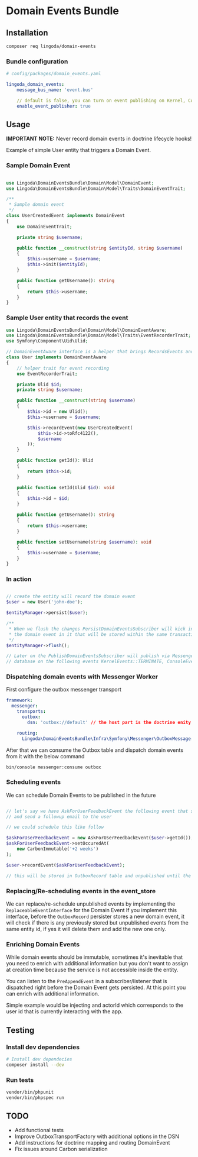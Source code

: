# Domain Events Bundle

## Installation

```bash
composer req lingoda/domain-events
```

### Bundle configuration

```yaml
# config/packages/domain_events.yaml

lingoda_domain_events:
    message_bus_name: 'event.bus'

    // default is false, you can turn on event publishing on Kernel, Console and WorkerMessageHandledEvent events, usefull in test environment
    enable_event_publisher: true
```

## Usage
**IMPORTANT NOTE:** Never record domain events in doctrine lifecycle hooks!

Example of simple User entity that triggers a Domain Event.

### Sample Domain Event

```php

use Lingoda\DomainEventsBundle\Domain\Model\DomainEvent;
use Lingoda\DomainEventsBundle\Domain\Model\Traits\DomainEventTrait;

/**
 * Sample domain event
 */
class UserCreatedEvent implements DomainEvent
{
    use DomainEventTrait;

    private string $username;

    public function __construct(string $entityId, string $username)
    {
        $this->username = $username;
        $this->init($entityId);
    }

    public function getUsername(): string
    {
        return $this->username;
    }
}
```

### Sample User entity that records the event

```php
use Lingoda\DomainEventsBundle\Domain\Model\DomainEventAware;
use Lingoda\DomainEventsBundle\Domain\Model\Traits\EventRecorderTrait;
use Symfony\Component\Uid\Ulid;

// DomainEventAware interface is a helper that brings RecordsEvents and ContainsEvents together
class User implements DomainEventAware
{
    // helper trait for event recording
    use EventRecorderTrait;

    private Ulid $id;
    private string $username;

    public function __construct(string $username)
    {
        $this->id = new Ulid();
        $this->username = $username;

        $this->recordEvent(new UserCreatedEvent(
            $this->id->toRfc4122(),
            $username
        ));
    }

    public function getId(): Ulid
    {
        return $this->id;
    }

    public function setId(Ulid $id): void
    {
        $this->id = $id;
    }

    public function getUsername(): string
    {
        return $this->username;
    }

    public function setUsername(string $username): void
    {
        $this->username = $username;
    }
}
```

### In action

```php

// create the entity will record the domain event
$user = new User('john-doe');

$entityManager->persist($user);

/**
 * When we flush the changes PersistDomainEventsSubscriber will kick in and create a OutboxRecord entity containing
 * the domain event in it that will be stored within the same transaction together with the User entity
 */
$entityManager->flush();

// Later on the PublishDomainEventsSubscriber will publish via Messenger all unpublished Domain Event from OutboxRecord
// database on the following events KernelEvents::TERMINATE, ConsoleEvents::TERMINATE or WorkerMessageHandledEvent
```

### Dispatching domain events with Messenger Worker

First configure the outbox messenger transport

```yaml
framework:
  messenger:
    transports:
      outbox:
        dsn: 'outbox://default' // the host part is the doctrine enity mananager name, this case default

    routing:
      Lingoda\DomainEventsBundle\Infra\Symfony\Messenger\OutboxMessage: outbox
```

After that we can consume the Outbox table and dispatch domain events from it with the below command

```bash
bin/console messenger:consume outbox
```

### Scheduling events

We can schedule Domain Events to be published in the future

```php

// let's say we have AskForUserFeedbackEvent the following event that should be triggered 2 weeks after user registration
// and send a followup email to the user

// we could schedule this like follow

$askForUserFeedbackEvent = new AskForUserFeedbackEvent($user->getId());
$askForUserFeedbackEvent->setOccuredAt(
    new CarbonImmutable('+2 weeks')
);

$user->recordEvent($askForUserFeedbackEvent);

// this will be stored in OutboxRecord table and unpublished until the due date
```

### Replacing/Re-scheduling events in the event_store

We can replace/re-schedule unpublished events by implementing the `ReplaceableEventInterface` for the Domain Event
If you implement this interface, before the `OutboxRecord` persister stores a new domain event, it will check if there is
any previously stored but unpublished events from the same entity id, if yes it will delete them and add the new one only.

### Enriching Domain Events

While domain events should be immutable, sometimes it's inevitable that you need to enrich with additional information
but you don't want to assign at creation time because the service is not accessible inside the entity.

You can listen to the `PreAppendEvent` in a subscriber/listener that is dispatched right before the Domain Event gets
persisted. At this point you can enrich with additional information.

Simple example would be injecting and actorId which corresponds to the user id that is currently interacting with the app.

## Testing

### Install dev dependencies

```bash
# Install dev dependecies
composer install --dev
```

### Run tests

```bash
vendor/bin/phpunit
vendor/bin/phpspec run
```

## TODO

- Add functional tests
- Improve OutboxTransportFactory with additional options in the DSN
- Add instructions for doctrine mapping and routing DomainEvent
- Fix issues around Carbon serialization
